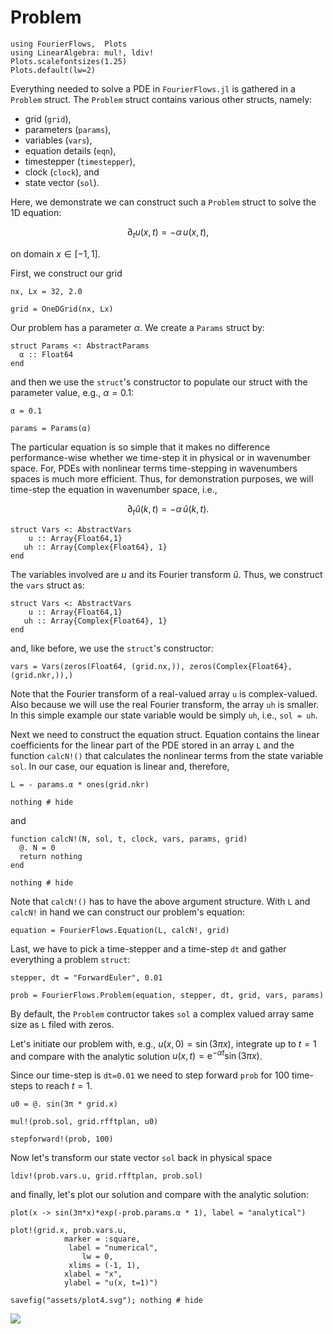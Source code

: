 # Problem

```@setup 2
using FourierFlows,  Plots
using LinearAlgebra: mul!, ldiv!
Plots.scalefontsizes(1.25)
Plots.default(lw=2)
```

Everything needed to solve a PDE in `FourierFlows.jl` is gathered in a `Problem` 
struct. The `Problem` struct contains various other structs, namely:

- grid (`grid`),
- parameters (`params`),
- variables (`vars`),
- equation details (`eqn`),
- timestepper (`timestepper`),
- clock (`clock`), and
- state vector (`sol`).

Here, we demonstrate we can construct such a `Problem` struct to solve the 1D
equation:

```math
\partial_t u(x, t) = - \alpha \, u(x, t) ,
```

on domain $x \in [-1, 1]$.

First, we construct our grid

```@example 2
nx, Lx = 32, 2.0

grid = OneDGrid(nx, Lx)
```

Our problem has a parameter $\alpha$. We create a `Params` struct by:

```@example 2
struct Params <: AbstractParams
  α :: Float64
end
```

and then we use the `struct`'s constructor to populate our struct with the 
parameter value, e.g., $\alpha=0.1$:

```@example 2
α = 0.1

params = Params(α)
```

The particular equation is so simple that it makes no difference 
performance-wise whether we time-step it in physical or in wavenumber space. 
For, PDEs with nonlinear terms time-stepping in wavenumbers spaces is much more
efficient. Thus, for demonstration purposes, we will time-step the equation in 
wavenumber space, i.e.,

```math
\partial_t \hat{u}(k, t) = - \alpha \, \hat{u}(k, t) .
```

```@example 2
struct Vars <: AbstractVars
    u :: Array{Float64,1}
   uh :: Array{Complex{Float64}, 1}
end
```

The variables involved are $u$ and its Fourier transform $\hat{u}$. Thus, we 
construct the `vars` struct as:

```@example 2
struct Vars <: AbstractVars
    u :: Array{Float64,1}
   uh :: Array{Complex{Float64}, 1}
end
```

and, like before, we use the `struct`'s constructor:

```@example 2
vars = Vars(zeros(Float64, (grid.nx,)), zeros(Complex{Float64}, (grid.nkr,)),)
```

Note that the Fourier transform of a real-valued array `u` is complex-valued. Also
because we will use the real Fourier transform, the array `uh` is smaller. In
this simple example our state variable would be simply `uh`, i.e., `sol = uh`.

Next we need to construct the equation struct. Equation contains the linear 
coefficients for the linear part of the PDE stored in an array `L` and the 
function `calcN!()` that  calculates the nonlinear terms from the state variable 
`sol`. In our case, our equation is linear and, therefore,

```@example 2
L = - params.α * ones(grid.nkr)

nothing # hide
```

and

```@example 2
function calcN!(N, sol, t, clock, vars, params, grid)
  @. N = 0
  return nothing
end

nothing # hide
```

Note that `calcN!()` has to have the above argument structure. With `L` and `calcN!`
in hand we can construct our problem's equation:

```@example 2
equation = FourierFlows.Equation(L, calcN!, grid)
```

Last, we have to pick a time-stepper and a time-step `dt` and gather everything 
a problem `struct`:

```@example 2
stepper, dt = "ForwardEuler", 0.01

prob = FourierFlows.Problem(equation, stepper, dt, grid, vars, params)
```

By default, the `Problem` contructor takes `sol` a complex valued array same 
size as `L` filed with zeros.

Let's initiate our problem with, e.g., $u(x, 0) = \sin(3\pi x)$, integrate up 
to $t = 1$ and compare with the analytic solution $u(x, t) = 
\mathrm{e}^{-\alpha t} \sin(3\pi x)$.

Since our time-step is `dt=0.01` we need to step forward `prob` for $100$ 
time-steps to reach $t=1$.

```@example 2
u0 = @. sin(3π * grid.x)

mul!(prob.sol, grid.rfftplan, u0)

stepforward!(prob, 100)
```

Now let's transform our state vector `sol` back in physical space

```@example 2
ldiv!(prob.vars.u, grid.rfftplan, prob.sol)
```

and finally, let's plot our solution and compare with the analytic solution:
```@example 2
plot(x -> sin(3π*x)*exp(-prob.params.α * 1), label = "analytical")

plot!(grid.x, prob.vars.u,
            marker = :square,
             label = "numerical",
                lw = 0,
             xlims = (-1, 1),
            xlabel = "x",
            ylabel = "u(x, t=1)")

savefig("assets/plot4.svg"); nothing # hide
```

![](assets/plot4.svg)
